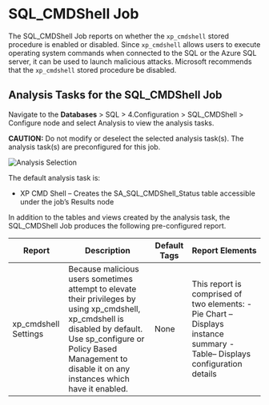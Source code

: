 # SQL_CMDShell Job

The SQL_CMDShell Job reports on whether the `xp_cmdshell` stored procedure is enabled or disabled.
Since `xp_cmdshell` allows users to execute operating system commands when connected to the SQL or
the Azure SQL server, it can be used to launch malicious attacks. Microsoft recommends that the
`xp_cmdshell` stored procedure be disabled.

## Analysis Tasks for the SQL_CMDShell Job

Navigate to the **Databases** > SQL > 4.Configuration > SQL_CMDShell > Configure node and select
Analysis to view the analysis tasks.

**CAUTION:** Do not modify or deselect the selected analysis task(s). The analysis task(s) are
preconfigured for this job.

![Analysis Selection](/img/product_docs/accessanalyzer/solutions/databases/sql/configuration/sqljobgroup45.webp)

The default analysis task is:

- XP CMD Shell – Creates the SA_SQL_CMDShell_Status table accessible under the job’s Results node

In addition to the tables and views created by the analysis task, the SQL_CMDShell Job produces the
following pre-configured report.

| Report               | Description                                                                                                                                                                                                                       | Default Tags | Report Elements                                                                                                           |
| -------------------- | --------------------------------------------------------------------------------------------------------------------------------------------------------------------------------------------------------------------------------- | ------------ | ------------------------------------------------------------------------------------------------------------------------- |
| xp_cmdshell Settings | Because malicious users sometimes attempt to elevate their privileges by using xp_cmdshell, xp_cmdshell is disabled by default. Use sp_configure or Policy Based Management to disable it on any instances which have it enabled. | None         | This report is comprised of two elements: - Pie Chart – Displays instance summary - Table– Displays configuration details |

